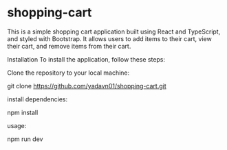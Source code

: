 # shopping-cart

This is a simple shopping cart application built using React and TypeScript, and styled with Bootstrap. It allows users to add items to their cart, view their cart, and remove items from their cart.

Installation
To install the application, follow these steps:

Clone the repository to your local machine:

git clone https://github.com/yadavn01/shopping-cart.git

install dependencies:

npm install

usage:

npm run dev
